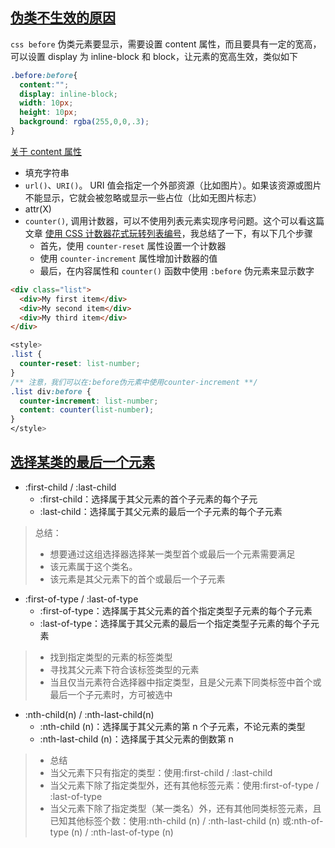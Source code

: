 ## [伪类不生效的原因](https://www.html.cn/qa/css3/15060.html)

`css before` 伪类元素要显示，需要设置 content 属性，而且要具有一定的宽高，可以设置 display 为 inline-block 和 block，让元素的宽高生效，类似如下

```css
.before:before{
  content:"";
  display: inline-block;
  width: 10px;
  height: 10px;
  background: rgba(255,0,0,.3);
}
```

[关于 content  属性](https://developer.mozilla.org/zh-CN/docs/Web/CSS/content)

- 填充字符串
-  `url()`、`URI()`。 URI 值会指定一个外部资源（比如图片）。如果该资源或图片不能显示，它就会被忽略或显示一些占位（比如无图片标志）
-  attr(X)
-  `counter()`, 调用计数器，可以不使用列表元素实现序号问题。这个可以看这篇文章 [使用 CSS 计数器花式玩转列表编号](https://segmentfault.com/a/1190000038292189)，我总结了一下，有以下几个步骤
   -  首先，使用 `counter-reset` 属性设置一个计数器
   -  使用 `counter-increment` 属性增加计数器的值
   -  最后，在内容属性和 `counter()` 函数中使用 `:before` 伪元素来显示数字

```html
<div class="list">
  <div>My first item</div>
  <div>My second item</div>
  <div>My third item</div>
</div>
```
```css
<style>
.list {
  counter-reset: list-number;
}
/** 注意，我们可以在:before伪元素中使用counter-increment **/
.list div:before {
  counter-increment: list-number;
  content: counter(list-number);
}
</style>
```

## [选择某类的最后一个元素](https://juejin.cn/post/6844904072206614535) 

- :first-child / :last-child
  - :first-child：选择属于其父元素的首个子元素的每个子元
  - :last-child：选择属于其父元素的最后一个子元素的每个子元素

> 总结：
> - 想要通过这组选择器选择某一类型首个或最后一个元素需要满足
> - 该元素属于这个类名。
> - 该元素是其父元素下的首个或最后一个子元素

- :first-of-type / :last-of-type
  - :first-of-type：选择属于其父元素的首个指定类型子元素的每个子元素
  - :last-of-type：选择属于其父元素的最后一个指定类型子元素的每个子元素

> - 找到指定类型的元素的标签类型
> - 寻找其父元素下符合该标签类型的元素
> - 当且仅当元素符合选择器中指定类型，且是父元素下同类标签中首个或最后一个子元素时，方可被选中

- :nth-child(n) / :nth-last-child(n)
  - :nth-child (n)：选择属于其父元素的第 n 个子元素，不论元素的类型
  - :nth-last-child (n)：选择属于其父元素的倒数第 n 

> - 总结
> - 当父元素下只有指定的类型：使用:first-child / :last-child
> - 当父元素下除了指定类型外，还有其他标签元素：使用:first-of-type / :last-of-type
> - 当父元素下除了指定类型（某一类名）外，还有其他同类标签元素，且已知其他标签个数：使用:nth-child (n) / :nth-last-child (n) 或:nth-of-type (n) / :nth-last-of-type (n)
